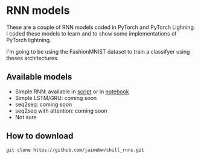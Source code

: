 # RNN models
These are a couple of RNN models coded in PyTorch and PyTorch Lighning. 
I coded these models to learn and to show some implementations of PyTorch lightning.

I'm going to be using the FashionMNIST dataset to train a classifyer using theses architectures.

## Available models
* Simple RNN: available in [script](models/simple_rnn.py) or in [notebook](notebooks/simple_rnn.ipynb)
* Simple LSTM/GRU: coming soon
* seq2seq: coming soon
* seq2seq with attention: coming soon
* Not sure

## How to download

```git clone https://github.com/jaimebw/chill_rnns.git```



